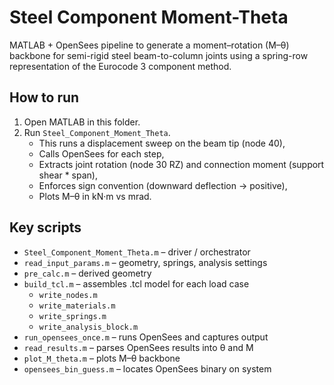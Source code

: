 # Steel Component Moment-Theta

MATLAB + OpenSees pipeline to generate a moment–rotation (M–θ) backbone for semi-rigid steel beam-to-column joints using a spring-row representation of the Eurocode 3 component method.

## How to run
1. Open MATLAB in this folder.
2. Run `Steel_Component_Moment_Theta`.
   - This runs a displacement sweep on the beam tip (node 40),
   - Calls OpenSees for each step,
   - Extracts joint rotation (node 30 RZ) and connection moment (support shear * span),
   - Enforces sign convention (downward deflection → positive),
   - Plots M–θ in kN·m vs mrad.

## Key scripts
- `Steel_Component_Moment_Theta.m` – driver / orchestrator
- `read_input_params.m` – geometry, springs, analysis settings
- `pre_calc.m` – derived geometry
- `build_tcl.m` – assembles .tcl model for each load case
  - `write_nodes.m`
  - `write_materials.m`
  - `write_springs.m`
  - `write_analysis_block.m`
- `run_opensees_once.m` – runs OpenSees and captures output
- `read_results.m` – parses OpenSees results into θ and M
- `plot_M_theta.m` – plots M–θ backbone
- `opensees_bin_guess.m` – locates OpenSees binary on system
